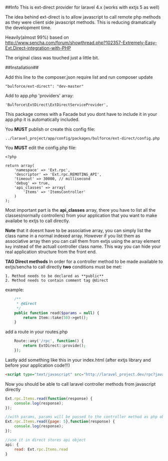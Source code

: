 ##Info
This is ext-direct provider for laravel 4.x (works with extjs 5 as well)

The idea behind ext-direct is to allow javascript to call remote php methods as they were client side javascript methods. This is reducing dramatically the development time.

Heavily(almost 99%) based on http://www.sencha.com/forum/showthread.php?102357-Extremely-Easy-Ext.Direct-integration-with-PHP

The original class was touched just a little bit.


##Installation##

Add this line to the composer.json require list and run composer update

```
"bulforce/ext-direct": "dev-master"
```


Add to app.php 'providers' array:

``` 
'Bulforce\ExtDirect\ExtDirectServiceProvider', 
```

This package comes with a Facade but you dont have to include it in your app.php it is automatically included.

You **MUST** publish or create this config file:

```
../laravel_project/app/config/packages/bulforce/ext-direct/config.php
```
You **MUST** edit the config.php file:
```
<?php

return array(
    'namespace' => 'Ext.rpc',
    'descriptor' => 'Ext.rpc.REMOTING_API',
    'timeout' => 30000, // millisecond
    'debug' => true,
    'api_classes' => array(
        'Items' => 'ItemsController'
    )
);
```
Most important part is the **api_classes** array, there you have to list all the classes(normally controllers) from your application that you want to make availabe to extjs to call directly. 

**Note** that it doesnt have to be associative array, you can simply list the class name in a normal indexed array. However if you list them as associative array then you can call them from extjs using the array element ``key`` instead of the actuall controller class name. This way you can hide your real application structure from the front end.

**TAG Direct methods** 
In order for a controller method to be made available to extjs/sencha to call directly **two** conditions must be met:

    1. Method needs to be declared as **public**
    2. Method needs to contain comment tag @direct

example:
```php
    /**
     * @direct
     */
    public function read($params = null) {
        return Item::take(50)->get();
    }
```


add a route in your routes.php
```php
    Route::any('/rpc', function() {
        return ExtDirect::provide();
    });
```

Lastly add something like this in your index.html (after extjs library and before your application code!!!)
```html
<script type="text/javascript" src="http://laravel_project.dev/rpc?javascript"></script>
```

Now you should be able to call laravel controller methods from javascript directly
```javascript
Ext.rpc.Items.read(function(response) {
    console.log(response);
});

//with params, params will be passed to the controller method as php object
Ext.rpc.Items.read({page: 5},function(response) {
    console.log(response);
});

//use it in direct stores api object
api: {
    read: Ext.rpc.Items.read
}
```

